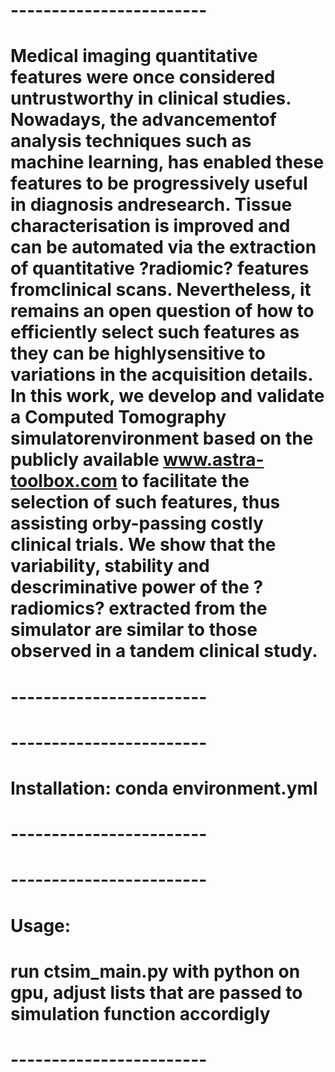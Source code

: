 # ------------------------
# Medical imaging quantitative features were once considered untrustworthy in clinical studies. Nowadays, the advancementof analysis techniques such as machine learning, has enabled these features to be progressively useful in diagnosis andresearch. Tissue characterisation is improved and can be automated via the extraction of quantitative ?radiomic? features fromclinical scans.  Nevertheless, it remains an open question of how to efficiently select such features as they can be highlysensitive to variations in the acquisition details.  In this work, we develop and validate a Computed Tomography simulatorenvironment based on the publicly available www.astra-toolbox.com to facilitate the selection of such features, thus assisting orby-passing costly clinical trials. We show that the variability, stability and descriminative power of the ?radiomics? extracted from the simulator are similar to those observed in a tandem clinical study.
# ------------------------
# ------------------------
# Installation: conda environment.yml 
# ------------------------

# ------------------------
# Usage:
# run ctsim_main.py with python on gpu, adjust lists that are passed to simulation function accordigly 
# ------------------------


